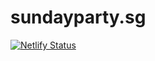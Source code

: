 # sundayparty.sg
[![Netlify Status](https://api.netlify.com/api/v1/badges/18c158b2-fac7-4ed3-9324-f2c0afc5fe4a/deploy-status)](https://app.netlify.com/sites/sundaypartysg/deploys)
